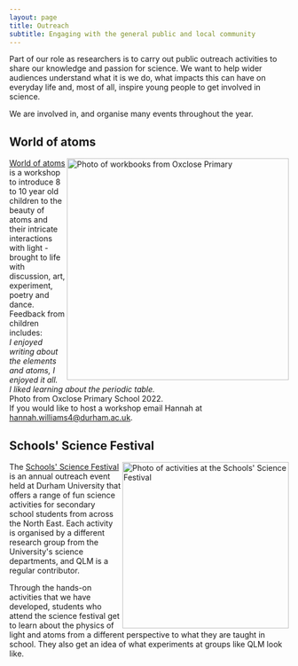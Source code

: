 ```yaml
---
layout: page
title: Outreach
subtitle: Engaging with the general public and local community
---
```


Part of our role as researchers is to carry out public outreach activities to share our knowledge and passion for science. We want to help wider audiences understand what it is we do, what impacts this can have on everyday life and, most of all, inspire young people to get involved in science.

We are involved in, and organise many events throughout the year.

## World of atoms
<img src="{{ site.url }}{{ site.baseurl }}/outreach/img/Oxclose.jpeg" alt="Photo of workbooks from Oxclose Primary" align = "right" width = 400 px
  />
[World of atoms](https://www.worldofatoms.com/)   is a workshop to introduce 8 to 10 year old children to the beauty of atoms and their intricate interactions with light - brought to life with discussion, art, experiment, poetry and dance. Feedback from children includes: <br> 
_I enjoyed writing about the elements and atoms, I enjoyed it all. <br> 
I liked learning about the periodic table._ <br>
Photo from Oxclose Primary School 2022. <br>
If you would like to host a workshop email Hannah at hannah.williams4@durham.ac.uk.

## Schools' Science Festival
<img src="{{ site.url }}{{ site.baseurl }}/outreach/img/schools_science_festival.jpg" alt="Photo of activities at the Schools' Science Festival" align = "right" width = 300 px
  />
The [Schools' Science Festival](https://www.durham.ac.uk/departments/academic/science/science-engagement/working-with-schools/durham-schools-science-festival/) is an annual outreach event held at Durham University that offers a range of fun science activities for secondary school students from across the North East. Each activity is organised by a different research group from the University's science departments, and QLM is a regular contributor.

Through the hands-on activities that we have developed, students who attend the science festival get to learn about the physics of light and atoms from a different perspective to what they are taught in school. They also get an idea of what experiments at groups like QLM look like.

<!--<img src="/assets/img/laserflame.png" alt="Laser flam experiment" />-->

